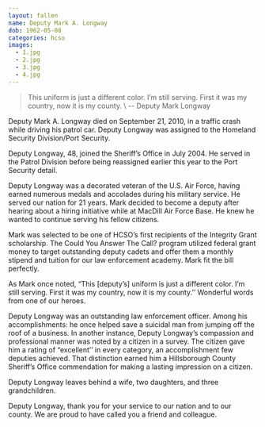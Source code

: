 ```yaml
---
layout: fallen
name: Deputy Mark A. Longway
dob: 1962-05-08
categories: hcso
images:
  - 1.jpg
  - 2.jpg
  - 3.jpg
  - 4.jpg
---
```


> This uniform is just a different color. I’m still serving. First it was my country, now it is my county. \\
-- Deputy Mark Longway

Deputy Mark A. Longway died on September 21, 2010, in a traffic crash while driving his patrol car. Deputy Longway was assigned to the Homeland Security Division/Port Security.

Deputy Longway, 48, joined the Sheriff’s Office in July 2004. He served in the Patrol Division before being reassigned earlier this year to the Port Security detail.

Deputy Longway was a decorated veteran of the U.S. Air Force, having earned numerous medals and accolades during his military service. He served our nation for 21 years. Mark decided to become a deputy after hearing about a hiring initiative while at MacDill Air Force Base. He knew he wanted to continue serving his fellow citizens.

Mark was selected to be one of HCSO’s first recipients of the Integrity Grant scholarship. The Could You Answer The Call? program utilized federal grant money to target outstanding deputy cadets and offer them a monthly stipend and tuition for our law enforcement academy. Mark fit the bill perfectly.

As Mark once noted, “This [deputy’s] uniform is just a different color. I’m still serving. First it was my country, now it is my county.’’ Wonderful words from one of our heroes.

Deputy Longway was an outstanding law enforcement officer. Among his accomplishments: he once helped save a suicidal man from jumping off the roof of a business. In another instance, Deputy Longway’s compassion and professional manner was noted by a citizen in a survey. The citizen gave him a rating of “excellent’’ in every category, an accomplishment few deputies achieved. That distinction earned him a Hillsborough County Sheriff’s Office commendation for making a lasting impression on a citizen.

Deputy Longway leaves behind a wife, two daughters, and three grandchildren.

Deputy Longway, thank you for your service to our nation and to our county. We are proud to have called you a friend and colleague.

